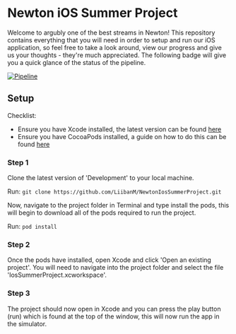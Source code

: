 # Newton iOS Summer Project

Welcome to argubly one of the best streams in Newton! This repository contains everything that you will need in order to setup and run our iOS application, so feel free to take a look around, view our progress and give us your thoughts - they're much appreciated. The following badge will give you a quick glance of the status of the pipeline.

[![Pipeline](https://github.com/LiibanM/NewtonIosSummerProject/workflows/Newton%20iOS%20Summer%20Project%20-%20CI%20Pipeline/badge.svg)](https://github.com/LiibanM/NewtonIosSummerProject/actions)

## Setup

Checklist:

- Ensure you have Xcode installed, the latest version can be found [here](https://apps.apple.com/gb/app/xcode/id497799835?mt=12)
- Ensure you have CocoaPods installed, a guide on how to do this can be found [here](https://guides.cocoapods.org/using/getting-started.html)

### Step 1

Clone the latest version of 'Development' to your local machine.

Run: `git clone https://github.com/LiibanM/NewtonIosSummerProject.git`

Now, navigate to the project folder in Terminal and type install the pods, this will begin to download all of the pods required to run the project.

Run: `pod install`

### Step 2

Once the pods have installed, open Xcode and click 'Open an existing project'. You will need to navigate into the project folder and select the file 'IosSummerProject.xcworkspace'.

### Step 3

The project should now open in Xcode and you can press the play button (run) which is found at the top of the window, this will now run the app in the simulator.
